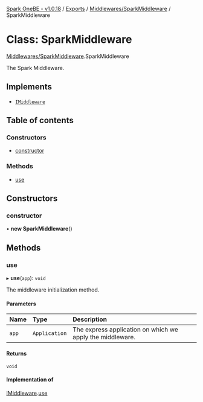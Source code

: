 [Spark OneBE - v1.0.18](../README.md) / [Exports](../modules.md) / [Middlewares/SparkMiddleware](../modules/Middlewares_SparkMiddleware.md) / SparkMiddleware

# Class: SparkMiddleware

[Middlewares/SparkMiddleware](../modules/Middlewares_SparkMiddleware.md).SparkMiddleware

The Spark Middleware.

## Implements

- [`IMiddleware`](../interfaces/Middlewares_IMiddleware.IMiddleware.md)

## Table of contents

### Constructors

- [constructor](Middlewares_SparkMiddleware.SparkMiddleware.md#constructor)

### Methods

- [use](Middlewares_SparkMiddleware.SparkMiddleware.md#use)

## Constructors

### constructor

• **new SparkMiddleware**()

## Methods

### use

▸ **use**(`app`): `void`

The middleware initialization method.

#### Parameters

| Name | Type | Description |
| :------ | :------ | :------ |
| `app` | `Application` | The express application on which we apply the middleware. |

#### Returns

`void`

#### Implementation of

[IMiddleware](../interfaces/Middlewares_IMiddleware.IMiddleware.md).[use](../interfaces/Middlewares_IMiddleware.IMiddleware.md#use)
